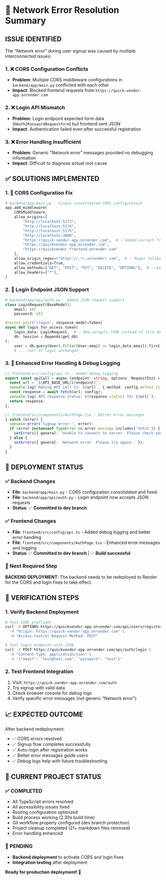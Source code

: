 # 🔧 Network Error Resolution Summary

## ISSUE IDENTIFIED
The "Network error" during user signup was caused by multiple interconnected issues:

### 1. ❌ CORS Configuration Conflicts
- **Problem**: Multiple CORS middleware configurations in `backend/app/main.py` conflicted with each other
- **Impact**: Blocked frontend requests from `https://quick-vendor-app.onrender.com`

### 2. ❌ Login API Mismatch  
- **Problem**: Login endpoint expected form data (`OAuth2PasswordRequestForm`) but frontend sent JSON
- **Impact**: Authentication failed even after successful registration

### 3. ❌ Error Handling Insufficient
- **Problem**: Generic "Network error" messages provided no debugging information
- **Impact**: Difficult to diagnose actual root cause

## ✅ SOLUTIONS IMPLEMENTED

### 1. 🔧 CORS Configuration Fix
```python
# backend/app/main.py - Single consolidated CORS configuration
app.add_middleware(
    CORSMiddleware,
    allow_origins=[
        "http://localhost:5173", 
        "http://localhost:5174", 
        "http://localhost:5175",
        "http://localhost:3000",
        "https://quick-vendor-app.onrender.com",  # ✅ Added correct frontend URL
        "https://quickvendor-app.onrender.com",
        "https://quickvendor-frontend.onrender.com"
    ],
    allow_origin_regex=r"https://.*\.onrender\.com",  # ✅ Regex fallback for all Render domains
    allow_credentials=True,
    allow_methods=["GET", "POST", "PUT", "DELETE", "OPTIONS"],  # ✅ Explicit methods
    allow_headers=["*"],
)
```

### 2. 🔧 Login Endpoint JSON Support
```python
# backend/app/api/auth.py - Added JSON request support
class LoginRequest(BaseModel):
    email: str
    password: str

@router.post("/login", response_model=Token)
async def login_for_access_token(
    login_data: LoginRequest,  # ✅ Now accepts JSON instead of form data
    db: Session = Depends(get_db)
):
    user = db.query(User).filter(User.email == login_data.email).first()
    # ... rest of logic unchanged
```

### 3. 🔧 Enhanced Error Handling & Debug Logging
```typescript
// frontend/src/config/api.ts - Added debug logging
export const apiCall = async (endpoint: string, options: RequestInit = {}) => {
  const url = `${API_BASE_URL}${endpoint}`;
  console.log(`Making API call to: ${url}`, { method: config.method || 'GET' });
  const response = await fetch(url, config);
  console.log(`API response status: ${response.status} for ${url}`);
  return response;
};
```

```typescript
// frontend/src/components/AuthPage.tsx - Better error messages
} catch (error) {
  console.error('Signup error:', error);
  if (error instanceof TypeError && error.message.includes('fetch')) {
    setErrors({ general: 'Unable to connect to server. Please check your internet connection and try again.' });
  } else {
    setErrors({ general: 'Network error. Please try again.' });
  }
}
```

## 🚀 DEPLOYMENT STATUS

### ✅ Backend Changes
- **File**: `backend/app/main.py` - CORS configuration consolidated and fixed
- **File**: `backend/app/api/auth.py` - Login endpoint now accepts JSON requests
- **Status**: ✅ **Committed to dev branch**

### ✅ Frontend Changes  
- **File**: `frontend/src/config/api.ts` - Added debug logging and better error handling
- **File**: `frontend/src/components/AuthPage.tsx` - Enhanced error messages and logging
- **Status**: ✅ **Committed to dev branch** | ✅ **Build successful**

### 🔄 Next Required Step
**BACKEND DEPLOYMENT**: The backend needs to be redeployed to Render for the CORS and login fixes to take effect.

## 🧪 VERIFICATION STEPS

### 1. Verify Backend Deployment
```bash
# Test CORS preflight
curl -X OPTIONS https://quickvendor-app.onrender.com/api/users/register \
  -H "Origin: https://quick-vendor-app.onrender.com" \
  -H "Access-Control-Request-Method: POST"

# Test login endpoint with JSON
curl -X POST https://quickvendor-app.onrender.com/api/auth/login \
  -H "Content-Type: application/json" \
  -d '{"email": "test@test.com", "password": "test"}'
```

### 2. Test Frontend Integration
1. Visit: `https://quick-vendor-app.onrender.com/auth`
2. Try signup with valid data
3. Check browser console for debug logs
4. Verify specific error messages (not generic "Network error")

## 📈 EXPECTED OUTCOME

After backend redeployment:
- ✅ CORS errors resolved
- ✅ Signup flow completes successfully  
- ✅ Auto-login after registration works
- ✅ Better error messages guide users
- ✅ Debug logs help with future troubleshooting

## 🎯 CURRENT PROJECT STATUS

### ✅ COMPLETED
- All TypeScript errors resolved
- All accessibility issues fixed
- Routing configuration optimized
- Build process working (2.30s build time)
- Git workflow properly configured (dev branch protection)
- Project cleanup completed (21+ markdown files removed)
- Error handling enhanced

### 🔄 PENDING
- **Backend deployment** to activate CORS and login fixes
- **Integration testing** after deployment

**Ready for production deployment! 🚀**
